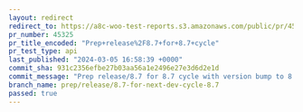 ```yaml
---
layout: redirect
redirect_to: https://a8c-woo-test-reports.s3.amazonaws.com/public/pr/45325/api/index.html
pr_number: 45325
pr_title_encoded: "Prep+release%2F8.7+for+8.7+cycle"
pr_test_type: api
last_published: "2024-03-05 16:58:39 +0000"
commit_sha: 931c2356efbe27b03aa56a1e2496e27e3d6d2e1d
commit_message: "Prep release/8.7 for 8.7 cycle with version bump to 8.7.0-rc.1"
branch_name: prep/release/8.7-for-next-dev-cycle-8.7
passed: true
---
```

